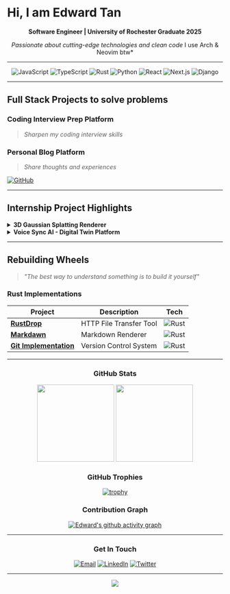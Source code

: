 # Hi, I am Edward Tan

<div align="center">

**Software Engineer | University of Rochester Graduate 2025**

*Passionate about cutting-edge technologies and clean code*
I use Arch & Neovim btw*

</div>

---

<div align="center">

![JavaScript](https://img.shields.io/badge/-JavaScript-F7DF1E?style=flat-square&logo=javascript&logoColor=black)
![TypeScript](https://img.shields.io/badge/-TypeScript-3178C6?style=flat-square&logo=typescript&logoColor=white)
![Rust](https://img.shields.io/badge/-Rust-000000?style=flat-square&logo=rust&logoColor=white)
![Python](https://img.shields.io/badge/-Python-3776AB?style=flat-square&logo=python&logoColor=white)
![React](https://img.shields.io/badge/-React-61DAFB?style=flat-square&logo=react&logoColor=black)
![Next.js](https://img.shields.io/badge/-Next.js-000000?style=flat-square&logo=next.js&logoColor=white)
![Django](https://img.shields.io/badge/-Django-092E20?style=flat-square&logo=django&logoColor=white)

</div>

---

## Full Stack Projects to solve problems


### Coding Interview Prep Platform
> *Sharpen my coding interview skills*


### Personal Blog Platform
> *Share thoughts and experiences*

[![GitHub](https://img.shields.io/badge/GitHub-View%20Code-181717?style=flat-square&logo=github)](https://github.com/EdwardJiazhenTan/blog)



---

## Internship Project Highlights

<details>
<summary><b> 3D Gaussian Splatting Renderer</b></summary>

<br>

[![GitHub](https://img.shields.io/badge/GitHub-react--gaussian--splat-181717?style=flat-square&logo=github)](https://github.com/EdwardJiazhenTan/react-gaussian-splat)

- Real-time 3D rendering with cutting-edge Gaussian Splatting
- Seamless React integration
- Optimized performance for web browsers

</details>

<details>
<summary><b> Voice Sync AI - Digital Twin Platform</b></summary>

<br>

[![GitHub](https://img.shields.io/badge/GitHub-VoiceSync--AI-181717?style=flat-square&logo=github)](https://github.com/EdwardJiazhenTan/VoiceSync-AI)

- AI-powered voice synchronization
- Digital twin technology
- Real-time audio processing

</details>

---

## Rebuilding Wheels

> *"The best way to understand something is to build it yourself"*

### Rust Implementations

<div align="center">

| Project | Description | Tech |
|---------|-------------|------|
| **[RustDrop](https://github.com/EdwardJiazhenTan/RustDrop)** | HTTP File Transfer Tool | ![Rust](https://img.shields.io/badge/-Rust-000?style=flat-square&logo=rust) |
| **[Markdawn](https://github.com/EdwardJiazhenTan/markdawn)** | Markdown Renderer | ![Rust](https://img.shields.io/badge/-Rust-000?style=flat-square&logo=rust) |
| **[Git Implementation](https://github.com/EdwardJiazhenTan/git)** | Version Control System | ![Rust](https://img.shields.io/badge/-Rust-000?style=flat-square&logo=rust) |

</div>

---

<div align="center">

### GitHub Stats

<img height="180em" src="https://github-readme-stats.vercel.app/api?username=EdwardJiazhenTan&show_icons=true&theme=radical&include_all_commits=true&count_private=true"/>
<img height="180em" src="https://github-readme-stats.vercel.app/api/top-langs/?username=EdwardJiazhenTan&layout=compact&langs_count=8&theme=radical"/>

### GitHub Trophies
[![trophy](https://github-profile-trophy.vercel.app/?username=EdwardJiazhenTan&theme=radical&row=1&column=6)](https://github.com/ryo-ma/github-profile-trophy)

### Contribution Graph
[![Edward's github activity graph](https://github-readme-activity-graph.vercel.app/graph?username=EdwardJiazhenTan&theme=react-dark)](https://github.com/ashutosh00710/github-readme-activity-graph)

---

### Get In Touch

[![Email](https://img.shields.io/badge/-Email-D14836?style=flat-square&logo=gmail&logoColor=white)](mailto:your.email@example.com)
[![LinkedIn](https://img.shields.io/badge/-LinkedIn-0A66C2?style=flat-square&logo=linkedin&logoColor=white)](https://linkedin.com/in/yourprofile)
[![Twitter](https://img.shields.io/badge/-Twitter-1DA1F2?style=flat-square&logo=twitter&logoColor=white)](https://twitter.com/yourhandle)

</div>

---

<div align="center">
  <img src="https://capsule-render.vercel.app/api?type=waving&color=gradient&height=100&section=footer"/>
</div>
